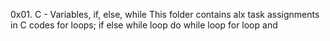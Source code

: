 0x01. C - Variables, if, else, while
This folder contains alx task assignments in C codes for loops;
if else
while loop
do while loop
for loop and 
